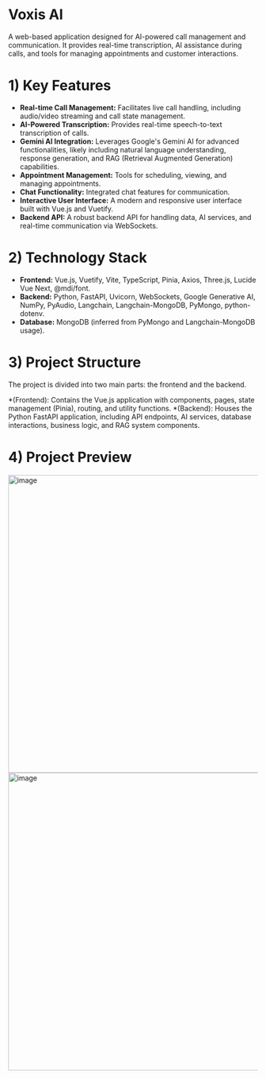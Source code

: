 # Voxis AI

A web-based application designed for AI-powered call management and communication. It provides real-time transcription, AI assistance during calls, and tools for managing appointments and customer interactions.

# 1) Key Features

*   **Real-time Call Management:** Facilitates live call handling, including audio/video streaming and call state management.
*   **AI-Powered Transcription:** Provides real-time speech-to-text transcription of calls.
*   **Gemini AI Integration:** Leverages Google's Gemini AI for advanced functionalities, likely including natural language understanding, response generation, and RAG (Retrieval Augmented Generation) capabilities.
*   **Appointment Management:** Tools for scheduling, viewing, and managing appointments.
*   **Chat Functionality:** Integrated chat features for communication.
*   **Interactive User Interface:** A modern and responsive user interface built with Vue.js and Vuetify.
*   **Backend API:** A robust backend API for handling data, AI services, and real-time communication via WebSockets.

# 2) Technology Stack

*   **Frontend:** Vue.js, Vuetify, Vite, TypeScript, Pinia, Axios, Three.js, Lucide Vue Next, @mdi/font.
*   **Backend:** Python, FastAPI, Uvicorn, WebSockets, Google Generative AI, NumPy, PyAudio, Langchain, Langchain-MongoDB, PyMongo, python-dotenv.
*   **Database:** MongoDB (inferred from PyMongo and Langchain-MongoDB usage).

# 3) Project Structure

The project is divided into two main parts: the frontend and the backend.

*(Frontend): Contains the Vue.js application with components, pages, state management (Pinia), routing, and utility functions.
*(Backend): Houses the Python FastAPI application, including API endpoints, AI services, database interactions, business logic, and RAG system components.

# 4) Project Preview

<img width="800" height="600" alt="image" src="https://github.com/user-attachments/assets/8233fb4b-6c59-416b-afde-86c1f8122a2e" />
<img width="800" height="600" alt="image" src="https://github.com/user-attachments/assets/0fc0015d-49c1-4eea-9cc3-87726a5ebb9d" />

